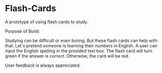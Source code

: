 # Flash-Cards
A prototype of using flash cards to study.

Purpose of Build:

Studying can be difficult or even boring. But these flash cards can help with that. Let's pretend someone is learning their numbers in English. A user can input the English spelling
in the provided text box. The flash card will turn green if the answer is correct. Otherwise, the card will be red.

User feedback is always appreciated.
